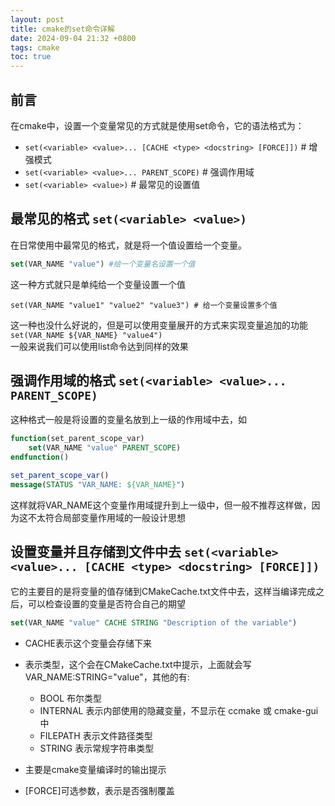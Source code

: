 ```yaml
---
layout: post
title: cmake的set命令详解
date: 2024-09-04 21:32 +0800
tags: cmake
toc: true
---
```


## 前言  
在cmake中，设置一个变量常见的方式就是使用set命令，它的语法格式为：  
+ `set(<variable> <value>... [CACHE <type> <docstring> [FORCE]])` # 增强模式
+ `set(<variable> <value>... PARENT_SCOPE)` # 强调作用域
+ `set(<variable> <value>)` # 最常见的设置值 

## 最常见的格式 `set(<variable> <value>)`  
在日常使用中最常见的格式，就是将一个值设置给一个变量。 

```cmake
set(VAR_NAME "value") #给一个变量名设置一个值
```
这一种方式就只是单纯给一个变量设置一个值  

```
set(VAR_NAME "value1" "value2" "value3") # 给一个变量设置多个值
```
这一种也没什么好说的，但是可以使用变量展开的方式来实现变量追加的功能    
`set(VAR_NAME ${VAR_NAME} "value4")`  
一般来说我们可以使用list命令达到同样的效果  

## 强调作用域的格式 `set(<variable> <value>... PARENT_SCOPE)`
这种格式一般是将设置的变量名放到上一级的作用域中去，如  
``` cmake
function(set_parent_scope_var)
    set(VAR_NAME "value" PARENT_SCOPE)
endfunction()

set_parent_scope_var()
message(STATUS "VAR_NAME: ${VAR_NAME}")
```
这样就将VAR_NAME这个变量作用域提升到上一级中，但一般不推荐这样做，因为这不太符合局部变量作用域的一般设计思想  

## 设置变量并且存储到文件中去 `set(<variable> <value>... [CACHE <type> <docstring> [FORCE]])`  
它的主要目的是将变量的值存储到CMakeCache.txt文件中去，这样当编译完成之后，可以检查设置的变量是否符合自己的期望  
```cmake
set(VAR_NAME "value" CACHE STRING "Description of the variable")
```
+ CACHE表示这个变量会存储下来  
+ <type> 表示类型，这个会在CMakeCache.txt中提示，上面就会写VAR_NAME:STRING="value"，其他的有:
    - BOOL 布尔类型  
    - INTERNAL 表示内部使用的隐藏变量，不显示在 ccmake 或 cmake-gui 中  
    - FILEPATH 表示文件路径类型  
    - STRING 表示常规字符串类型  

+ <docstring>主要是cmake变量编译时的输出提示  
+ [FORCE]可选参数，表示是否强制覆盖  

